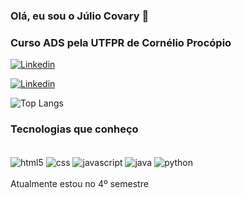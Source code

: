 ### Olá, eu sou o Júlio Covary 👋
### Curso ADS pela UTFPR de Cornélio Procópio 
[![Linkedin](https://img.shields.io/badge/LinkedIn-0077B5?style=for-the-badge&logo=linkedin&logoColor=white)](https://www.linkedin.com/in/julio-cezar-bandeira-covary-9ab91b28b?utm_source=share&utm_campaign=share_via&utm_content=profile&utm_medium=android_app)

[![Linkedin](https://img.shields.io/badge/Instagram-E4405F?style=for-the-badge&logo=instagram&logoColor=white)](https://www.instagram.com/juliobc.png/)

![Top Langs](https://github-readme-stats.vercel.app/api/top-langs/?username=juliocovary&layout=compact)

### Tecnologias que conheço

<div style="display: inline_block"><br/>
    <img align="center" alt="html5"src="https://img.shields.io/badge/HTML5-E34F26?style=for-the-badge&logo=html5&logoColor=white"/>
    <img align="center" alt="css"src="https://img.shields.io/badge/CSS-239120?&style=for-the-badge&logo=css3&logoColor=white"/>
    <img align="center" alt="javascript"src="https://img.shields.io/badge/JavaScript-F7DF1E?style=for-the-badge&logo=javascript&logoColor=black"/>
    <img align="center" alt="java"src="https://img.shields.io/badge/Java-ED8B00?style=for-the-badge&logo=openjdk&logoColor=white"/>
    <img align="center" alt="python"src="https://img.shields.io/badge/Python-3776AB?style=for-the-badge&logo=python&logoColor=white"/>
</div><br/>
Atualmente estou no 4º semestre
